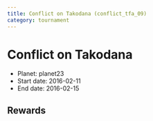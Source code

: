 ```yaml
---
title: Conflict on Takodana (conflict_tfa_09)
category: tournament
---
```

# Conflict on Takodana

  * Planet: planet23
  * Start date: 2016-02-11
  * End date: 2016-02-15

## Rewards

